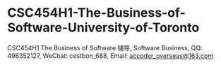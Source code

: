 # CSC454H1-The-Business-of-Software-University-of-Toronto
CSC454H1 The Business of Software 辅导, Software Business, QQ: 496352127, WeChat: cestbon_688, Email: accoder_overseas@163.com
